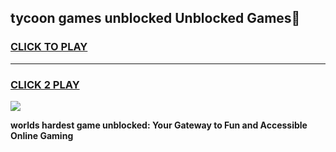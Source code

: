 
## tycoon games unblocked Unblocked Games👋
<h3>
<a href="https://premium.freeplayer.one?title=tycoon_games_unblocked&ref=16F">CLICK TO PLAY</a></h3>
<hr>

<h3>
<a href="https://premium.freeplayer.one?title=tycoon_games_unblocked&ref=16F">CLICK 2 PLAY</a>
  
</h3>

<a href="https://premium.freeplayer.one?title=tycoon_games_unblocked&ref=16F/"><img src="https://clearcache.store/games.png"></a>


**worlds hardest game unblocked: Your Gateway to Fun and Accessible Online Gaming**
